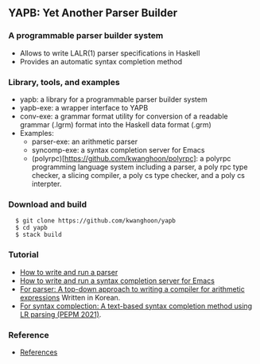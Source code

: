 
## YAPB: Yet Another Parser Builder

### A programmable parser builder system
- Allows to write LALR(1) parser specifications in Haskell
- Provides an automatic syntax completion method

### Library, tools, and examples
- yapb: a library for a programmable parser builder system
- yapb-exe: a wrapper interface to YAPB
- conv-exe: a grammar format utility for conversion of a readable grammar (.lgrm) format into the Haskell data format (.grm)
- Examples: 
  - parser-exe: an arithmetic parser
  - syncomp-exe: a syntax completion server for Emacs
  - (polyrpc)[https://github.com/kwanghoon/polyrpc]: a polyrpc programming language system including a parser, a poly rpc type checker, a slicing compiler, a poly cs type checker, and a poly cs interpter.

### Download and build
~~~
  $ git clone https://github.com/kwanghoon/yapb
  $ cd yapb
  $ stack build
~~~

### Tutorial
- [How to write and run a parser](https://github.com/kwanghoon/yapb/blob/master/doc/Tutorial-parser.md)
- [How to write and run a syntax completion server for Emacs](https://github.com/kwanghoon/yapb/blob/master/doc/Tutorial-syntax-completion.md)
- [For parser: A top-down approach to writing a compiler for arithmetic expressions](https://github.com/kwanghoon/swlab_parser_builder/blob/master/doc/tutorial_swlab_parser_builder.txt) Written in Korean.
- [For syntax complection:  A text-based syntax completion method using LR parsing (PEPM 2021)](http://swlab.jnu.ac.kr/paper/pepm2021final.pdf).

### Reference
- [References](https://github.com/kwanghoon/yapb/blob/master/doc/Reference.md)

